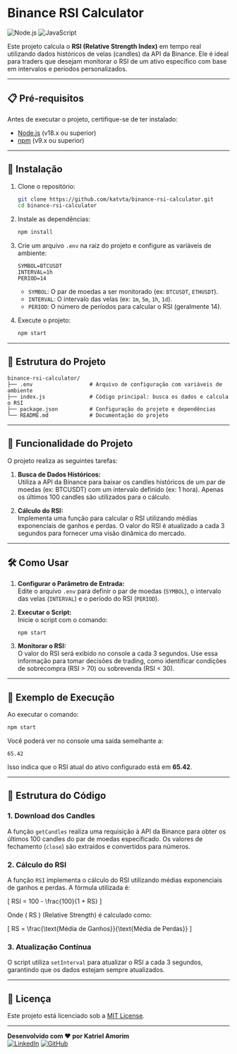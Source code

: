 # Binance RSI Calculator

![Node.js](https://img.shields.io/badge/Node.js-339933?style=for-the-badge&logo=node.js&logoColor=white)
![JavaScript](https://img.shields.io/badge/JavaScript-F7DF1E?style=for-the-badge&logo=javascript&logoColor=black)

Este projeto calcula o **RSI (Relative Strength Index)** em tempo real utilizando dados históricos de velas (candles) da API da Binance. Ele é ideal para traders que desejam monitorar o RSI de um ativo específico com base em intervalos e períodos personalizados.

---

## 📋 Pré-requisitos

Antes de executar o projeto, certifique-se de ter instalado:

- [Node.js](https://nodejs.org/) (v18.x ou superior)
- [npm](https://www.npmjs.com/) (v9.x ou superior)

---

## 🚀 Instalação

1. Clone o repositório:
   ```bash
   git clone https://github.com/katvta/binance-rsi-calculator.git
   cd binance-rsi-calculator
   ```

2. Instale as dependências:
   ```bash
   npm install
   ```

3. Crie um arquivo `.env` na raiz do projeto e configure as variáveis de ambiente:
   ```env
   SYMBOL=BTCUSDT
   INTERVAL=1h
   PERIOD=14
   ```
   - `SYMBOL`: O par de moedas a ser monitorado (ex: `BTCUSDT`, `ETHUSDT`).
   - `INTERVAL`: O intervalo das velas (ex: `1m`, `5m`, `1h`, `1d`).
   - `PERIOD`: O número de períodos para calcular o RSI (geralmente 14).

4. Execute o projeto:
   ```bash
   npm start
   ```

---

## 📂 Estrutura do Projeto

```
binance-rsi-calculator/
├── .env                  # Arquivo de configuração com variáveis de ambiente
├── index.js              # Código principal: busca os dados e calcula o RSI
├── package.json          # Configuração do projeto e dependências
└── README.md             # Documentação do projeto
```

---

## 📜 Funcionalidade do Projeto

O projeto realiza as seguintes tarefas:

1. **Busca de Dados Históricos:**  
   Utiliza a API da Binance para baixar os candles históricos de um par de moedas (ex: BTCUSDT) com um intervalo definido (ex: 1 hora). Apenas os últimos 100 candles são utilizados para o cálculo.

2. **Cálculo do RSI:**  
   Implementa uma função para calcular o RSI utilizando médias exponenciais de ganhos e perdas. O valor do RSI é atualizado a cada 3 segundos para fornecer uma visão dinâmica do mercado.

---

## 🛠️ Como Usar

1. **Configurar o Parâmetro de Entrada:**  
   Edite o arquivo `.env` para definir o par de moedas (`SYMBOL`), o intervalo das velas (`INTERVAL`) e o período do RSI (`PERIOD`).

2. **Executar o Script:**  
   Inicie o script com o comando:
   ```bash
   npm start
   ```

3. **Monitorar o RSI:**  
   O valor do RSI será exibido no console a cada 3 segundos. Use essa informação para tomar decisões de trading, como identificar condições de sobrecompra (RSI > 70) ou sobrevenda (RSI < 30).

---

## 📜 Exemplo de Execução

Ao executar o comando:

```bash
npm start
```

Você poderá ver no console uma saída semelhante a:

```
65.42
```

Isso indica que o RSI atual do ativo configurado está em **65.42**.

---

## 📂 Estrutura do Código

### 1. **Download dos Candles**
A função `getCandles` realiza uma requisição à API da Binance para obter os últimos 100 candles do par de moedas especificado. Os valores de fechamento (`close`) são extraídos e convertidos para números.

### 2. **Cálculo do RSI**
A função `RSI` implementa o cálculo do RSI utilizando médias exponenciais de ganhos e perdas. A fórmula utilizada é:

\[
RSI = 100 - \frac{100}{1 + RS}
\]

Onde \( RS \) (Relative Strength) é calculado como:

\[
RS = \frac{\text{Média de Ganhos}}{\text{Média de Perdas}}
\]

### 3. **Atualização Contínua**
O script utiliza `setInterval` para atualizar o RSI a cada 3 segundos, garantindo que os dados estejam sempre atualizados.

---

## 📄 Licença

Este projeto está licenciado sob a [MIT License](LICENSE).

---

**Desenvolvido com ❤️ por Katriel Amorim**  
[![LinkedIn](https://img.shields.io/badge/LinkedIn-0077B5?style=flat&logo=linkedin&logoColor=white)](https://linkedin.com/in/katriel-amorim-a330b4322/)
[![GitHub](https://img.shields.io/badge/GitHub-100000?style=flat&logo=github&logoColor=white)](https://github.com/katvta)